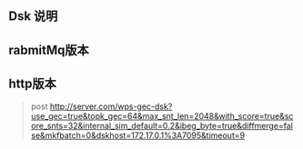 ## Dsk 说明

## rabmitMq版本

## http版本

>post http://server.com/wps-gec-dsk?use_gec=true&topk_gec=64&max_snt_len=2048&with_score=true&score_snts=32&internal_sim_default=0.2&ibeg_byte=true&diffmerge=false&mkfbatch=0&dskhost=172.17.0.1%3A7095&timeout=9


